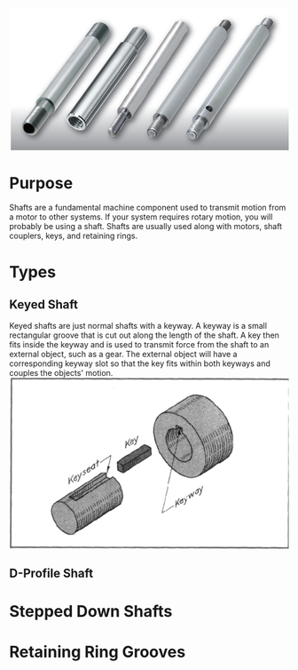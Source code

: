<!-- TITLE: Shafts -->
<!-- SUBTITLE: The best way to turn things -->

![Shafts](/uploads/shafts.png "Shafts")

# Purpose
Shafts are a fundamental machine component used to transmit motion from a motor to other systems. If your system requires rotary motion, you will probably be using a shaft. Shafts are usually used along with motors, shaft couplers, keys, and retaining rings. 

# Types
## Keyed Shaft
Keyed shafts are just normal shafts with a keyway. A keyway is a small rectangular groove that is cut out along the length of the shaft. A key then fits inside the keyway and is used to transmit force from the shaft to an external object, such as a gear. The external object will have a corresponding keyway slot so that the key fits within both keyways and couples the objects' motion. 
![Keyseats Keyways](/uploads/keyseats-keyways.gif "Keyseats Keyways")
## D-Profile Shaft

# Stepped Down Shafts
# Retaining Ring Grooves
